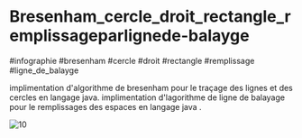 # Bresenham_cercle_droit_rectangle_remplissageparlignede-balayge
#infographie #bresenham #cercle #droit #rectangle #remplissage #ligne_de_balayge 

implimentation d'algorithme de bresenham pour le traçage des lignes et des cercles en langage java.
implimentation d'lagorithme de ligne de balayage pour le remplissages des espaces en langage java .

![10](https://user-images.githubusercontent.com/54851310/109876213-cac52b00-7c71-11eb-8387-7291e5279d7b.PNG)
